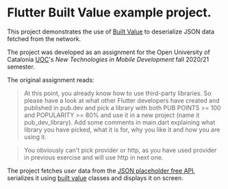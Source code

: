 # Flutter Built Value example project.

This project demonstrates the use of [Built Value][1] to deserialize JSON data fetched from the network.

The project was developed as an assignment for the Open University of Catalonia [UOC][2]'s _New Technologies in Mobile Development_ fall 2020/21 semester.

The original assignment reads:

> At this point, you already know how to use third-party libraries. So please have a look at what other Flutter developers have created and published in pub.dev and pick a library with both PUB POINTS >= 100 and POPULARITY >= 80% and use it in a new project (name it pub_dev_library). Add some comments in main.dart explaining what library you have picked, what it is for, why you like it and how you are using it.

> You obviously can't pick provider or http, as you have used provider in previous exercise and will use http in next one.

The project fetches _user_ data from the [JSON placeholder free API][3], serializes it using [built value][1] classes and displays it on screen.

[1]: https://pub.dev/packages/built_value
[2]: https://uoc.edu
[3]: https://jsonplaceholder.typicode.com/
